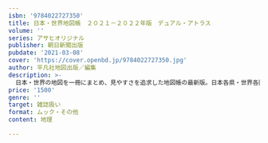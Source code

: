 ```yaml
---
isbn: '9784022727350'
title: 日本・世界地図帳　２０２１－２０２２年版　デュアル・アトラス
volume: ''
series: アサヒオリジナル
publisher: 朝日新聞出版
pubdate: '2021-03-08'
cover: 'https://cover.openbd.jp/9784022727350.jpg'
author: 平凡社地図出版／編集
description: >-
  日本・世界の地図を一冊にまとめ、見やすさを追求した地図帳の最新版。日本各県・世界各国別の最新基本データはもちろん、データページもアップデート。河川・水害ほか、各種ランキングがビジュアルでわかります。その他、地域別の生活がわかる「暮らしと社会」なども完備。
price: '1500'
genre: ''
target: 雑誌扱い
format: ムック・その他
content: 地理

---
```

